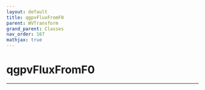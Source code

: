 ```yaml
---
layout: default
title: qgpvFluxFromF0
parent: WVTransform
grand_parent: Classes
nav_order: 167
mathjax: true
---
```


#  qgpvFluxFromF0




---

